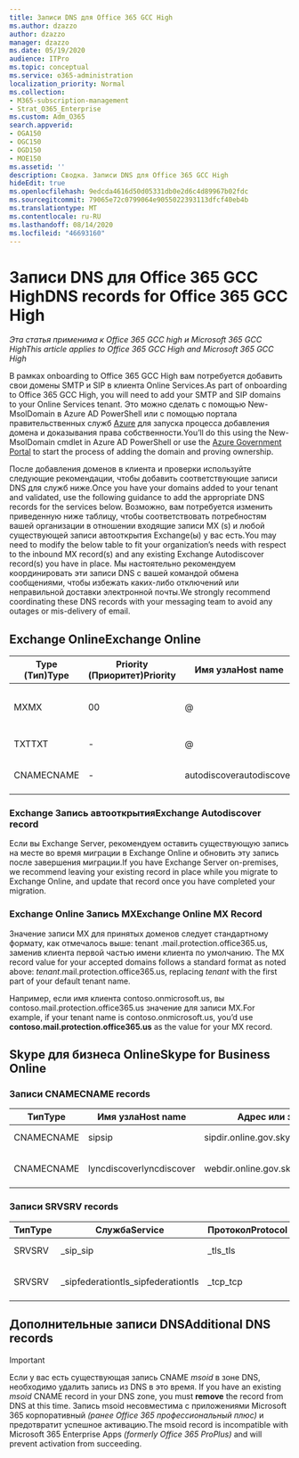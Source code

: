 ```yaml
---
title: Записи DNS для Office 365 GCC High
ms.author: dzazzo
author: dzazzo
manager: dzazzo
ms.date: 05/19/2020
audience: ITPro
ms.topic: conceptual
ms.service: o365-administration
localization_priority: Normal
ms.collection:
- M365-subscription-management
- Strat_O365_Enterprise
ms.custom: Adm_O365
search.appverid:
- OGA150
- OGC150
- OGD150
- MOE150
ms.assetid: ''
description: Сводка. Записи DNS для Office 365 GCC High
hideEdit: true
ms.openlocfilehash: 9edcda4616d50d05331db0e2d6c4d89967b02fdc
ms.sourcegitcommit: 79065e72c0799064e9055022393113dfcf40eb4b
ms.translationtype: MT
ms.contentlocale: ru-RU
ms.lasthandoff: 08/14/2020
ms.locfileid: "46693160"
---
```

# <a name="dns-records-for-office-365-gcc-high"></a><span data-ttu-id="b837a-103">Записи DNS для Office 365 GCC High</span><span class="sxs-lookup"><span data-stu-id="b837a-103">DNS records for Office 365 GCC High</span></span>

<span data-ttu-id="b837a-104">*Эта статья применима к Office 365 GCC high и Microsoft 365 GCC High*</span><span class="sxs-lookup"><span data-stu-id="b837a-104">*This article applies to Office 365 GCC High and Microsoft 365 GCC High*</span></span>

<span data-ttu-id="b837a-105">В рамках onboarding to Office 365 GCC High вам потребуется добавить свои домены SMTP и SIP в клиента Online Services.</span><span class="sxs-lookup"><span data-stu-id="b837a-105">As part of onboarding to Office 365 GCC High, you will need to add your SMTP and SIP domains to your Online Services tenant.</span></span>  <span data-ttu-id="b837a-106">Это можно сделать с помощью New-MsolDomain в Azure AD PowerShell или с помощью портала правительственных служб [Azure](https://portal.azure.us) для запуска процесса добавления домена и доказывания права собственности.</span><span class="sxs-lookup"><span data-stu-id="b837a-106">You’ll do this using the New-MsolDomain cmdlet in Azure AD PowerShell or use the [Azure Government Portal](https://portal.azure.us) to start the process of adding the domain and proving ownership.</span></span>

<span data-ttu-id="b837a-107">После добавления доменов в клиента и проверки используйте следующие рекомендации, чтобы добавить соответствующие записи DNS для служб ниже.</span><span class="sxs-lookup"><span data-stu-id="b837a-107">Once you have your domains added to your tenant and validated, use the following guidance to add the appropriate DNS records for the services below.</span></span>  <span data-ttu-id="b837a-108">Возможно, вам потребуется изменить приведенную ниже таблицу, чтобы соответствовать потребностям вашей организации в отношении входящие записи MX (s) и любой существующей записи автооткрытия Exchange(ы) у вас есть.</span><span class="sxs-lookup"><span data-stu-id="b837a-108">You may need to modify the below table to fit your organization’s needs with respect to the inbound MX record(s) and any existing Exchange Autodiscover record(s) you have in place.</span></span>  <span data-ttu-id="b837a-109">Мы настоятельно рекомендуем координировать эти записи DNS с вашей командой обмена сообщениями, чтобы избежать каких-либо отключений или неправильной доставки электронной почты.</span><span class="sxs-lookup"><span data-stu-id="b837a-109">We strongly recommend coordinating these DNS records with your messaging team to avoid any outages or mis-delivery of email.</span></span>

## <a name="exchange-online"></a><span data-ttu-id="b837a-110">Exchange Online</span><span class="sxs-lookup"><span data-stu-id="b837a-110">Exchange Online</span></span>

| <span data-ttu-id="b837a-111">Type (Тип)</span><span class="sxs-lookup"><span data-stu-id="b837a-111">Type</span></span> | <span data-ttu-id="b837a-112">Priority (Приоритет)</span><span class="sxs-lookup"><span data-stu-id="b837a-112">Priority</span></span> | <span data-ttu-id="b837a-113">Имя узла</span><span class="sxs-lookup"><span data-stu-id="b837a-113">Host name</span></span> | <span data-ttu-id="b837a-114">Адрес или значение назначения</span><span class="sxs-lookup"><span data-stu-id="b837a-114">Points to address or value</span></span> | <span data-ttu-id="b837a-115">TTL</span><span class="sxs-lookup"><span data-stu-id="b837a-115">TTL</span></span> |
| --- | --- | --- | --- | --- |
| <span data-ttu-id="b837a-116">MX</span><span class="sxs-lookup"><span data-stu-id="b837a-116">MX</span></span> | <span data-ttu-id="b837a-117">0</span><span class="sxs-lookup"><span data-stu-id="b837a-117">0</span></span> | @ | <span data-ttu-id="b837a-118">*tenant*.mail.protection.office365.us (см. ниже дополнительные сведения)</span><span class="sxs-lookup"><span data-stu-id="b837a-118">*tenant*.mail.protection.office365.us (see below for additional details)</span></span> | <span data-ttu-id="b837a-119">1 Hour</span><span class="sxs-lookup"><span data-stu-id="b837a-119">1 Hour</span></span> |
| <span data-ttu-id="b837a-120">TXT</span><span class="sxs-lookup"><span data-stu-id="b837a-120">TXT</span></span> | - | @ | <span data-ttu-id="b837a-121">v=spf1 include:spf.protection.office365.us -all</span><span class="sxs-lookup"><span data-stu-id="b837a-121">v=spf1 include:spf.protection.office365.us -all</span></span> | <span data-ttu-id="b837a-122">1 час</span><span class="sxs-lookup"><span data-stu-id="b837a-122">1 Hour</span></span> |
| <span data-ttu-id="b837a-123">CNAME</span><span class="sxs-lookup"><span data-stu-id="b837a-123">CNAME</span></span> | - | <span data-ttu-id="b837a-124">autodiscover</span><span class="sxs-lookup"><span data-stu-id="b837a-124">autodiscover</span></span> | <span data-ttu-id="b837a-125">autodiscover.office365.us</span><span class="sxs-lookup"><span data-stu-id="b837a-125">autodiscover.office365.us</span></span> | <span data-ttu-id="b837a-126">1 Hour</span><span class="sxs-lookup"><span data-stu-id="b837a-126">1 Hour</span></span> |

### <a name="exchange-autodiscover-record"></a><span data-ttu-id="b837a-127">Exchange Запись автооткрытия</span><span class="sxs-lookup"><span data-stu-id="b837a-127">Exchange Autodiscover record</span></span>

<span data-ttu-id="b837a-128">Если вы Exchange Server, рекомендуем оставить существующую запись на месте во время миграции в Exchange Online и обновить эту запись после завершения миграции.</span><span class="sxs-lookup"><span data-stu-id="b837a-128">If you have Exchange Server on-premises, we recommend leaving your existing record in place while you migrate to Exchange Online, and update that record once you have completed your migration.</span></span> 

### <a name="exchange-online-mx-record"></a><span data-ttu-id="b837a-129">Exchange Online Запись MX</span><span class="sxs-lookup"><span data-stu-id="b837a-129">Exchange Online MX Record</span></span>

<span data-ttu-id="b837a-130">Значение записи MX для принятых доменов следует стандартному формату, как отмечалось  выше: tenant .mail.protection.office365.us, заменив клиента первой частью имени клиента по умолчанию. </span><span class="sxs-lookup"><span data-stu-id="b837a-130">The MX record value for your accepted domains follows a standard format as noted above: *tenant*.mail.protection.office365.us, replacing *tenant* with the first part of your default tenant name.</span></span>

<span data-ttu-id="b837a-131">Например, если имя клиента contoso.onmicrosoft.us, вы contoso.mail.protection.office365.us значение  для записи MX.</span><span class="sxs-lookup"><span data-stu-id="b837a-131">For example, if your tenant name is contoso.onmicrosoft.us, you’d use **contoso.mail.protection.office365.us** as the value for your MX record.</span></span>

## <a name="skype-for-business-online"></a><span data-ttu-id="b837a-132">Skype для бизнеса Online</span><span class="sxs-lookup"><span data-stu-id="b837a-132">Skype for Business Online</span></span>

### <a name="cname-records"></a><span data-ttu-id="b837a-133">Записи CNAME</span><span class="sxs-lookup"><span data-stu-id="b837a-133">CNAME records</span></span>

| <span data-ttu-id="b837a-134">Тип</span><span class="sxs-lookup"><span data-stu-id="b837a-134">Type</span></span> | <span data-ttu-id="b837a-135">Имя узла</span><span class="sxs-lookup"><span data-stu-id="b837a-135">Host name</span></span> | <span data-ttu-id="b837a-136">Адрес или значение назначения</span><span class="sxs-lookup"><span data-stu-id="b837a-136">Points to address or value</span></span> | <span data-ttu-id="b837a-137">TTL</span><span class="sxs-lookup"><span data-stu-id="b837a-137">TTL</span></span> |
| --- | --- | --- | --- |
| <span data-ttu-id="b837a-138">CNAME</span><span class="sxs-lookup"><span data-stu-id="b837a-138">CNAME</span></span> | <span data-ttu-id="b837a-139">sip</span><span class="sxs-lookup"><span data-stu-id="b837a-139">sip</span></span> | <span data-ttu-id="b837a-140">sipdir.online.gov.skypeforbusiness.us</span><span class="sxs-lookup"><span data-stu-id="b837a-140">sipdir.online.gov.skypeforbusiness.us</span></span> | <span data-ttu-id="b837a-141">1 час</span><span class="sxs-lookup"><span data-stu-id="b837a-141">1 Hour</span></span> |
| <span data-ttu-id="b837a-142">CNAME</span><span class="sxs-lookup"><span data-stu-id="b837a-142">CNAME</span></span> | <span data-ttu-id="b837a-143">lyncdiscover</span><span class="sxs-lookup"><span data-stu-id="b837a-143">lyncdiscover</span></span> | <span data-ttu-id="b837a-144">webdir.online.gov.skypeforbusiness.us</span><span class="sxs-lookup"><span data-stu-id="b837a-144">webdir.online.gov.skypeforbusiness.us</span></span> | <span data-ttu-id="b837a-145">1 Hour</span><span class="sxs-lookup"><span data-stu-id="b837a-145">1 Hour</span></span> |

### <a name="srv-records"></a><span data-ttu-id="b837a-146">Записи SRV</span><span class="sxs-lookup"><span data-stu-id="b837a-146">SRV records</span></span>

| <span data-ttu-id="b837a-147">Тип</span><span class="sxs-lookup"><span data-stu-id="b837a-147">Type</span></span> | <span data-ttu-id="b837a-148">Служба</span><span class="sxs-lookup"><span data-stu-id="b837a-148">Service</span></span> | <span data-ttu-id="b837a-149">Протокол</span><span class="sxs-lookup"><span data-stu-id="b837a-149">Protocol</span></span> | <span data-ttu-id="b837a-150">Порт</span><span class="sxs-lookup"><span data-stu-id="b837a-150">Port</span></span> | <span data-ttu-id="b837a-151">Насыщенность</span><span class="sxs-lookup"><span data-stu-id="b837a-151">Weight</span></span> | <span data-ttu-id="b837a-152">Priority</span><span class="sxs-lookup"><span data-stu-id="b837a-152">Priority</span></span> | <span data-ttu-id="b837a-153">Имя</span><span class="sxs-lookup"><span data-stu-id="b837a-153">Name</span></span> | <span data-ttu-id="b837a-154">Target</span><span class="sxs-lookup"><span data-stu-id="b837a-154">Target</span></span> | <span data-ttu-id="b837a-155">TTL</span><span class="sxs-lookup"><span data-stu-id="b837a-155">TTL</span></span> |
| --- | --- | --- | --- | --- | --- | --- | --- | --- |
| <span data-ttu-id="b837a-156">SRV</span><span class="sxs-lookup"><span data-stu-id="b837a-156">SRV</span></span> | <span data-ttu-id="b837a-157">\_sip</span><span class="sxs-lookup"><span data-stu-id="b837a-157">\_sip</span></span> | <span data-ttu-id="b837a-158">\_tls</span><span class="sxs-lookup"><span data-stu-id="b837a-158">\_tls</span></span> | <span data-ttu-id="b837a-159">443</span><span class="sxs-lookup"><span data-stu-id="b837a-159">443</span></span> | <span data-ttu-id="b837a-160">1</span><span class="sxs-lookup"><span data-stu-id="b837a-160">1</span></span> | <span data-ttu-id="b837a-161">100</span><span class="sxs-lookup"><span data-stu-id="b837a-161">100</span></span> | @ | <span data-ttu-id="b837a-162">sipdir.online.gov.skypeforbusiness.us</span><span class="sxs-lookup"><span data-stu-id="b837a-162">sipdir.online.gov.skypeforbusiness.us</span></span> | <span data-ttu-id="b837a-163">1 час</span><span class="sxs-lookup"><span data-stu-id="b837a-163">1 Hour</span></span> |
| <span data-ttu-id="b837a-164">SRV</span><span class="sxs-lookup"><span data-stu-id="b837a-164">SRV</span></span> | <span data-ttu-id="b837a-165">\_sipfederationtls</span><span class="sxs-lookup"><span data-stu-id="b837a-165">\_sipfederationtls</span></span> | <span data-ttu-id="b837a-166">\_tcp</span><span class="sxs-lookup"><span data-stu-id="b837a-166">\_tcp</span></span> | <span data-ttu-id="b837a-167">5061</span><span class="sxs-lookup"><span data-stu-id="b837a-167">5061</span></span> | <span data-ttu-id="b837a-168">1</span><span class="sxs-lookup"><span data-stu-id="b837a-168">1</span></span> | <span data-ttu-id="b837a-169">100</span><span class="sxs-lookup"><span data-stu-id="b837a-169">100</span></span> | @ | <span data-ttu-id="b837a-170">sipfed.online.gov.skypeforbusiness.us</span><span class="sxs-lookup"><span data-stu-id="b837a-170">sipfed.online.gov.skypeforbusiness.us</span></span> | <span data-ttu-id="b837a-171">1 Hour</span><span class="sxs-lookup"><span data-stu-id="b837a-171">1 Hour</span></span> |

## <a name="additional-dns-records"></a><span data-ttu-id="b837a-172">Дополнительные записи DNS</span><span class="sxs-lookup"><span data-stu-id="b837a-172">Additional DNS records</span></span>

> [!IMPORTANT]
> <span data-ttu-id="b837a-173">Если у вас есть существующая запись CNAME *msoid* в зоне DNS, необходимо удалить запись из DNS в это время. </span><span class="sxs-lookup"><span data-stu-id="b837a-173">If you have an existing *msoid* CNAME record in your DNS zone, you must **remove** the record from DNS at this time.</span></span>  <span data-ttu-id="b837a-174">Запись msoid несовместима с приложениями Microsoft 365 корпоративный *(ранее Office 365 профессиональный плюс)* и предотвратит успешное активацию.</span><span class="sxs-lookup"><span data-stu-id="b837a-174">The msoid record is incompatible with Microsoft 365 Enterprise Apps *(formerly Office 365 ProPlus)* and will prevent activation from succeeding.</span></span>
